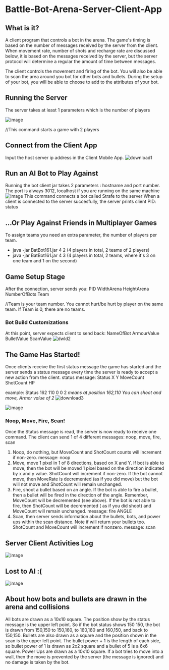 # Battle-Bot-Arena-Server-Client-App

## What is it?
A client program that controls a bot in the arena. The game's timing is based on the number of messages received by the server from the client. When movement rate, number of shots and recharge rate are discussed below, it is based on the messages received by the server, but the server protocol will determine a regular the amount of time between messages.

The client controls the movement and firing of the bot. You will also be able to scan
the area around you bot for other bots and bullets. During the setup of your bot, you will be able to
choose to add to the attributes of your bot.

## Running the Server
The server takes at least 1 parameters which is the number of players

![image](https://user-images.githubusercontent.com/47125700/170401685-37a1cae8-53e2-4254-a10e-3151fd7e1e21.png)

//This command starts a game with 2 players

## Connect from the Client App
Input the host server ip address in the Client Mobile App.
![download1](https://user-images.githubusercontent.com/47125700/170406345-1ff50584-a223-4cbf-b5b7-3dec3dfe7c99.png)

## Run an AI Bot to Play Against
Running the bot client jar takes 2 parameters : hostname and port number.  
The port is always 3012, localhost if you are running on the same machine
![image](https://user-images.githubusercontent.com/47125700/170398778-ae513395-739f-4663-a00d-4c9f4d60918a.png)
This command connects a bot called Strafe to the server
When a client is connected to the server succesfully, the server prints client PID: status

## ...Or Play Against Friends in Multiplayer Games
To assign teams you need an extra parameter, the number of players per team.

*  java -jar BatBot161.jar  4  2  (4 players in total, 2 teams of 2 players)     
*  java -jar BatBot161.jar  4  3  (4 players in total, 2 teams, where it's 3 on one team and 1 on the second)

## Game Setup Stage
After the connection, server sends you:   PID WidthArena HeightArena NumberOfBots Team

//Team is your team number. You cannot hurt/be hurt by player on the same team. If Team is 0, there are no teams.

### Bot Build Customizations
At this point, server expects client to send back:    NameOfBot ArmourValue BulletValue ScanValue
![dwld2](https://user-images.githubusercontent.com/47125700/170407022-8e3a73bc-9da5-4471-97ad-4c97f9463680.png)

## The Game Has Started!
Once clients receive the first status message the game has started and the server sends a status
message every time the server is ready to accept a new action from the client.
status message:
Status X Y MoveCount ShotCount HP

example: Status 162 110 0 0 2 
*means at position 162,110 You can shoot and move, Armor value of 2*
![download3](https://user-images.githubusercontent.com/47125700/170408031-f7639988-c7fc-497e-894e-ec0abd64fda2.png)

![image](https://user-images.githubusercontent.com/47125700/170403989-6f3d5f27-7925-4793-b156-50e811243a8a.png)

### Noop, Move, Fire, Scan!
Once the Status message is read, the server is now ready to receive one command. The client can
send 1 of 4 different messages: noop, move, fire, scan
1. Noop, do nothing, but MoveCount and ShotCount counts will increment if non-zero.
                  message: noop
2. Move, move 1 pixel in 1 of 8 directions, based on X and Y. If bot is able to move, then the bot
will be moved 1 pixel based on the direction indicated by x and y value. ShotCount will increment
if non-zero. If the bot cannot move, then MoveRate is decremented (as if you did move) but the
bot will not move and ShotCount will remain unchanged.
3. Fire, shoot a bullet based on an angle. If the bot is able to fire a bullet, then a bullet will be fired
in the direction of the angle. Remember, MoveCount will be decremented (see above). If the bot is
not able to fire, then ShotCount will be decremented ( as if you did shoot) and MoveCount will
remain unchanged.
                 message: fire ANGLE
4. Scan, then server sends information about the bullets, bots, and power ups within the scan
distance. Note if will return your bullets too. ShotCount and MoveCount will increment if nonzero.
                 message: scan

## Server Client Activities Log
![image](https://user-images.githubusercontent.com/47125700/170403859-9cc90cfb-6536-4cbc-87f5-52c92ee93260.png)

## Lost to AI :(
![image](https://user-images.githubusercontent.com/47125700/170411498-753c0d0c-d513-4b96-889e-29c841f9f2b1.png)


## About how bots and bullets are drawn in the arena and collisions
All bots are drawn as a 10x10 square. The position show by the status message is the upper
left point. So if the bot status shows 150 150, the bot is drawn from 150,150 to 150,160, to 160,160
and 160,150, and back to 150,150. Bullets are also drawn as a square and the position shown in
the scan is the upper left point. The bullet power + 1 is the length of each side, so bullet power of 1
is drawn as 2x2 square and a bullet of 5 is a 6x6 square. Power Ups are drawn as a 10x10 square.
If a bot tries to move into a wall, then the move is prevented by the server (the message is
ignored) and no damage is taken by the bot.

